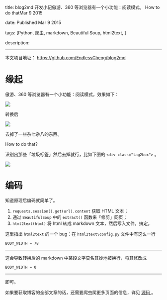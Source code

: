 title: blog2md 开发小记傲游、360 等浏览器有一个小功能：阅读模式。 How to do thatMar 9 2015

date: Published Mar 9 2015

tags: [Python, 爬虫, markdown, Beautiful Soup, html2text, ]

description: 

---
本文项目地址： [ https://github.com/EndlessCheng/blog2md ](https://github.com/EndlessCheng/blog2md)

#  缘起 

傲游、360 等浏览器有一个小功能：阅读模式，效果如下： 

![](http://endless.qiniudn.com/blogblog2md.png)

转换后 

![](http://endless.qiniudn.com/blogblog2md2.png)

去掉了一些杂七杂八的东西。 

How to do that? 

识别出那些「垃圾标签」然后去掉就行，比如下图的 ` <div class="tag2box"> ` 。 

![](http://endless.qiniudn.com/blogblog2md3.png)

#  编码 

知道原理后编码就简单了。 

  1. ` requests.session().get(url).content ` 获取 HTML 文本； 
  2. 通过 ` BeautifulSoup ` 中的 ` extract() ` 函数来「修剪」网页； 
  3. ` html2text(html) ` 将 html 转成 markdown 文本，然后写入文件，搞定。 

这里指出 ` html2text ` 的一个 bug：在 ` html2text\config.py ` 文件中有这么一行 
    
    
    BODY_WIDTH = 78  
  
---  
  
这会导致转换后的 markdown 中某段文字莫名其妙地被换行，将其修改成 
    
    
    BODY_WIDTH = 0  
  
---  
  
即可。 

如果要获取博客的全部文章的话，还需要爬虫爬更多页面的信息，详见 [ 源码 ](https://github.com/EndlessCheng/blog2md) 。 
